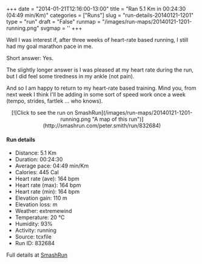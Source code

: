 +++
date = "2014-01-21T12:16:00-13:00"
title = "Ran 5.1 Km in 00:24:30 (04:49 min/Km)"
categories = ["Runs"]
slug = "run-details-20140121-1201"
type = "run"
draft = "False"
runmap = "/images/run-maps/20140121-1201-running.png"
svgmap = '<polyline points="3 70, 3 68, 2 67, 0 56, 1 41, 5 33, 10 31, 14 31, 16 31, 13 45, 14 46, 26 54, 31 60, 45 64, 53 69, 55 69, 58 65, 61 65, 67 50, 82 37, 86 38, 71 51, 72 52, 100 61">'
+++

Well I was interest if, after three weeks of heart-rate based running, I still had my goal marathon pace in me. 

Short answer: Yes. 

The slightly longer answer is I was pleased at my heart rate during the run, but I did feel some tiredness in my ankle (not pain). 

And so I am happy to return to my heart-rate based training. Mind you, from next week I think I'll be adding in some sort of speed work once a week (tempo, strides, fartlek ... who knows). 



<!--more-->

<center>
[![Click to see the run on SmashRun](/images/run-maps/20140121-1201-running.png "A map of this run")](http://smashrun.com/peter.smith/run/832684)
</center>

#### Run details

* Distance: 5.1 Km
* Duration: 00:24:30
* Average pace: 04:49 min/Km
* Calories: 445 Cal
* Heart rate (ave): 164 bpm
* Heart rate (max): 164 bpm
* Heart rate (min): 164 bpm
* Elevation gain: 110 m
* Elevation loss:  m
* Weather: extremewind
* Temperature: 20 &deg;C
* Humidity: 93%
* Activity: running
* Source: tcxfile
* Run ID: 832684

Full details at [SmashRun](http://smashrun.com/peter.smith/run/832684)